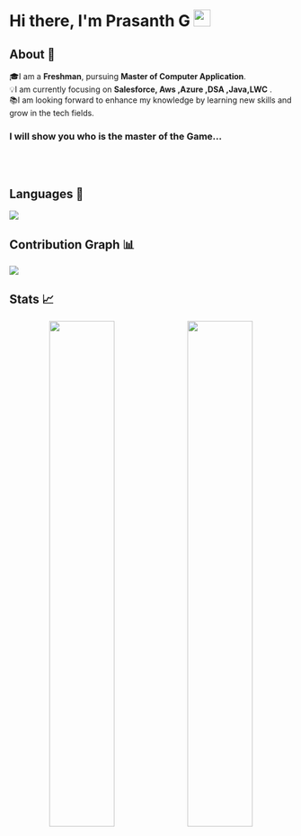 # Hi there, I'm Prasanth G <img src="https://raw.githubusercontent.com/aemmadi/aemmadi/master/wave.gif" width="30px">
## About 👋 
🎓I am a **Freshman**, pursuing  **Master of Computer Application**. <br>
💡I am currently focusing on **Salesforce, Aws ,Azure ,DSA ,Java,LWC** . <br>
📚I am looking forward to enhance my knowledge by learning new skills and grow in the tech fields.

<!--[![Twitter Badge](https://img.shields.io/badge/Twitter-blue?style=flat&labelColor=1ca0f1&logo=twitter&logoColor=white&link=https://twitter.com/shawsamadrita)](https://twitter.com/prasanthg24)
[![Linkedin Badge](https://img.shields.io/badge/LinkedIn-darkblue?style=flat&labelColor=0e76a8&logo=linkedin&logoColor=white&link=https://www.linkedin.com/in/prasanth-gopinathan/)](https://www.linkedin.com/in/prasanth-gopinathan/)-->

<h3>I will show you who is the master of the Game...</h3>


<br/>
<br/>


## Languages 📝
<img
     src="https://github-readme-stats.vercel.app/api/top-langs/?username=prasanthg24&layout=compact&theme=tokyonight"
     />
## Contribution Graph 📊
<img
     src="https://activity-graph.herokuapp.com/graph?username=prasanthg24&theme=chartreuse-dark"
     />
## Stats 📈
<p align="center">
<img width="48%" src="https://github-readme-stats.vercel.app/api?username=prasanthg24&show_icons=true&theme=tokyonight" />     
 <img width="48%" src="https://github-readme-streak-stats.herokuapp.com/?user=prasanthg24&show_icons=true&theme=tokyonight" />
 <p/>

